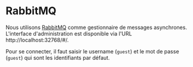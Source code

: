 # RabbitMQ

Nous utilisons [RabbitMQ](https://www.rabbitmq.com/) comme gestionnaire de messages asynchrones. L'interface d'administration est disponible via l'URL http://localhost:32768/#/.

Pour se connecter, il faut saisir le username (`guest`) et le mot de passe (`guest`) qui sont les identifiants par défaut.
